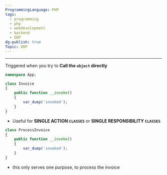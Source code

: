 ```yaml
---
ProgrammingLanguage: PHP
tags:
  - programming
  - php
  - webdevelopment
  - backend
  - OOP
dg-publish: true
Topic: OOP
---
```


---

Triggered when you try to **Call the `object` directly**

```php
namespace App;

class Invoice
{
	public function __invoke()
	{
		var_dump('invoked');
	}
}
```

- Useful for **SINGLE ACTION `CLASSES`** or **SINGLE RESPONSIBILITY `CLASSES`**

```PHP
class ProcessInvoice
{
	public function __invoke()
	{
		var_dump('invoked');
	}
}
```

- this only serves one purpose, to process the invoice
